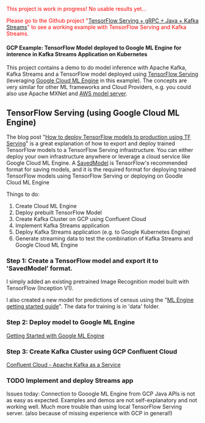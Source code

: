 <span style="color:red">This project is work in progress! No usable results yet...</span>

<span style="color:red">Please go to the Github project "[TensorFlow Serving + gRPC + Java + Kafka Streams](https://github.com/kaiwaehner/tensorflow-serving-java-grpc-kafka-streams)" to see a working example with TensorFlow Serving and Kafka Streams.</span>





#### GCP Example: TensorFlow Model deployed to Google ML Engine for interence in Kafka Streams Application on Kubernetes 
This project contains a demo to do model inference with Apache Kafka, Kafka Streams and a TensorFlow model deployed using [TensorFlow Serving](https://www.tensorflow.org/serving/) (leveraging [Google Cloud ML Engine](https://cloud.google.com/ml-engine/docs/tensorflow/deploying-models) in this example). The concepts are very similar for other ML frameworks and Cloud Providers, e.g. you could also use Apache MXNet and [AWS model server](https://github.com/awslabs/mxnet-model-server).

## TensorFlow Serving (using Google Cloud ML Engine)
The blog post "[How to deploy TensorFlow models to production using TF Serving](https://medium.freecodecamp.org/how-to-deploy-tensorflow-models-to-production-using-tf-serving-4b4b78d41700)" is a great explanation of how to export and deploy trained TensorFlow models to a TensorFlow Serving infrastructure. You can either deploy your own infrastructure anywhere or leverage a cloud service like Google Cloud ML Engine. A [SavedModel](https://www.tensorflow.org/programmers_guide/saved_model#build_and_load_a_savedmodel) is TensorFlow's recommended format for saving models, and it is the required format for deploying trained TensorFlow models using TensorFlow Serving or deploying on Goodle Cloud ML Engine

Things to do:
1. Create Cloud ML Engine
2. Deploy prebuilt TensorFlow Model
3. Create Kafka Cluster on GCP using Confluent Cloud
4. Implement Kafka Streams application
5. Deploy Kafka Streams application (e.g. to Google Kubernetes Engine)
6. Generate streaming data to test the combination of Kafka Streams and Google Cloud ML Engine


### Step 1: Create a TensorFlow model and export it to 'SavedModel' format.
I simply added an existing pretrained Image Recognition model built with TensorFlow (Inception V1). 

I also created a new model for predictions of census using the "[ML Engine getting started guide](https://cloud.google.com/ml-engine/docs/tensorflow/getting-started-training-prediction)". The data for training is in 'data' folder.

### Step 2: Deploy model to Google ML Engine
[Getting Started with Google ML Engine](https://cloud.google.com/ml-engine/docs/tensorflow/deploying-models)

### Step 3: Create Kafka Cluster using GCP Confluent Cloud
[Confluent Cloud - Apache Kafka as a Service](https://www.confluent.io/confluent-cloud/)

### TODO Implement and deploy Streams app
Issues today: Connection to Gooogle ML Engine from GCP Java APIs is not as easy as expected. Examples and demos are not self-explanatory and not working well. Much more trouble than using local TensorFlow Serving server. (also because of missing experience with GCP in general!)


